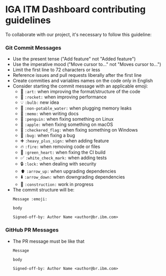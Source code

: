 # IGA ITM Dashboard contributing guidelines

To collaborate with our project, it's necessary to follow this guideline:

### Git Commit Messages

* Use the present tense ("Add feature" not "Added feature")
* Use the imperative mood ("Move cursor to..." not "Moves cursor to...")
* Limit the first line to 72 characters or less
* Reference issues and pull requests liberally after the first line
* Create commities and variables names on the code only in English
* Consider starting the commit message with an applicable emoji:
    * :art: `:art:` when improving the format/structure of the code
    * :rocket: `:rocket:` when improving performance
    * :bulb: `:bulb:` new idea
    * :non-potable_water: `:non-potable_water:` when plugging memory leaks
    * :memo: `:memo:` when writing docs
    * :penguin: `:penguin:` when fixing something on Linux
    * :apple: `:apple:` when fixing something on macOS
    * :checkered_flag: `:checkered_flag:` when fixing something on Windows
    * :bug: `:bug:` when fixing a bug
    * :heavy_plus_sign: `:heavy_plus_sign:` when adding feature
    * :fire: `:fire:` when removing code or files
    * :green_heart: `:green_heart:` when fixing the CI build
    * :white_check_mark: `:white_check_mark:` when adding tests
    * :lock: `:lock:` when dealing with security
    * :arrow_up: `:arrow_up:` when upgrading dependencies
    * :arrow_down: `:arrow_down:` when downgrading dependencies
    * :construction: `:construction:` work in progress
* The commit structure will be:
    ```
    Message :emoji:

    body

    Signed-off-by: Author Name <author@br.ibm.com>
    ```
### GitHub PR Messages

* The PR message must be like that
    ```
    Message

    body

    Signed-off-by: Author Name <author@br.ibm.com>    
    ```